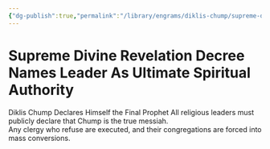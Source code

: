 ```yaml
---
{"dg-publish":true,"permalink":"/library/engrams/diklis-chump/supreme-divine-revelation-decree-names-leader-as-ultimate-spiritual-authority/","tags":["DC/Religion","DC/AS6"]}
---
```


# Supreme Divine Revelation Decree Names Leader As Ultimate Spiritual Authority
Diklis Chump Declares Himself the Final Prophet
	All religious leaders must publicly declare that Chump is the true messiah.  
	Any clergy who refuse are executed, and their congregations are forced into mass conversions.
